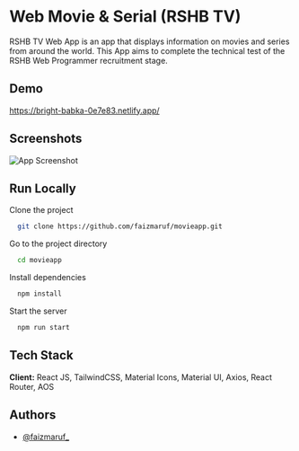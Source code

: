 # Web Movie & Serial (RSHB TV)

RSHB TV Web App is an app that displays information on movies and series from around the world. This App aims to complete the technical test of the RSHB Web Programmer recruitment stage.

## Demo

https://bright-babka-0e7e83.netlify.app/

## Screenshots

![App Screenshot](https://res.cloudinary.com/dlmpgu7kw/image/upload/v1678063793/screenshot_lxp3fe.png)

## Run Locally

Clone the project

```bash
  git clone https://github.com/faizmaruf/movieapp.git
```

Go to the project directory

```bash
  cd movieapp
```

Install dependencies

```bash
  npm install
```

Start the server

```bash
  npm run start
```

## Tech Stack

**Client:** React JS, TailwindCSS, Material Icons, Material UI, Axios, React Router, AOS

## Authors

- [@faizmaruf\_](https://www.instagram.com/faizmaruf_/)
